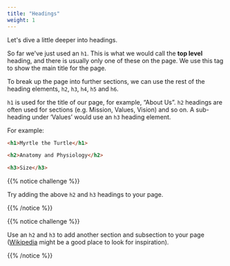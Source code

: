 ```yaml
---
title: "Headings"
weight: 1
---
```


Let's dive a little deeper into headings.

So far we've just used an `h1`.
This is what we would call the **top level** heading, and there is usually only one of these on the page.
We use this tag to show the main title for the page.

To break up the page into further sections, we can use the rest of the heading elements, `h2`, `h3`, `h4`, `h5` and `h6`.

`h1` is used for the title of our page, for example, “About Us”.
`h2` headings are often used for sections (e.g. Mission, Values, Vision) and so on.
A sub-heading under ‘Values’ would use an `h3` heading element. 

For example:

```html
<h1>Myrtle the Turtle</h1>

<h2>Anatomy and Physiology</h2>

<h3>Size</h3>
```

{{% notice challenge %}}

Try adding the above `h2` and `h3` headings to your page.

{{% /notice %}}

{{% notice challenge %}}

Use an `h2` and `h3` to add another section and subsection to your page ([Wikipedia](https://en.wikipedia.org/wiki/Turtle) might be a good place to look for inspiration).

{{% /notice %}}
